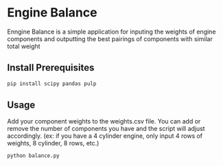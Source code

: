 # Engine Balance

Enngine Balance is a simple application for inputing the weights of engine components and outputting the best pairings of components with similar total weight

## Install Prerequisites

```bash
pip install scipy pandas pulp
```

## Usage

Add your component weights to the weights.csv file.  You can add or remove the number of components you have and the script will adjust accordingly.  (ex: if you have a 4 cylinder engine, only input 4 rows of weights, 8 cylinder, 8 rows, etc.)

```bash
python balance.py
```